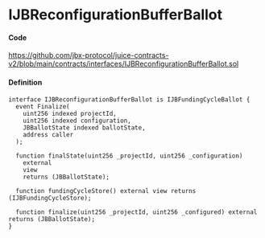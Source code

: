 # IJBReconfigurationBufferBallot

#### Code

https://github.com/jbx-protocol/juice-contracts-v2/blob/main/contracts/interfaces/IJBReconfigurationBufferBallot.sol

#### Definition

```
interface IJBReconfigurationBufferBallot is IJBFundingCycleBallot {
  event Finalize(
    uint256 indexed projectId,
    uint256 indexed configuration,
    JBBallotState indexed ballotState,
    address caller
  );

  function finalState(uint256 _projectId, uint256 _configuration)
    external
    view
    returns (JBBallotState);

  function fundingCycleStore() external view returns (IJBFundingCycleStore);

  function finalize(uint256 _projectId, uint256 _configured) external returns (JBBallotState);
}
```
